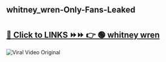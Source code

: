 
 ## whitney_wren-Only-Fans-Leaked

# <h2><a href="https://clipsfans.com/whitney_wren&ref=git">🔗 Click to LINKS ⏩⏩ 👉 🟢 whitney wren </a></h2>

<a href="https://clipsfans.com/whitney_wren&ref=git" rel="nofollow" data-target="animated-image.originalLink"><img src="https://i.ibb.co.com/xMMVF88/686577567.gif" alt="Viral Video Original" style="max-width: 100%; display: inline-block;" data-target="animated-image.originalImage"></a>
